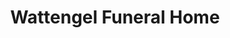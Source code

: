 ---
title: "Wattengel Funeral Home"
url: /north-tonawanda/wattengel-funeral-home/
shop: funeral directors
---